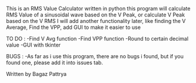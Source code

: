 This is an RMS Value Calculator written in python
this program will calculate RMS Value of a sinusoidal wave based on the V Peak, or calculate V Peak based on the V RMS
I will add another functionality later, like finding the V Average, Find the VPP, add GUI to make it easier to use

TO DO :
-Find V Avg function
-Find VPP function
-Round to certain decimal value
-GUI with tkinter

BUGS : 
-As far as i use this program, there are no bugs i found, but if you found one, please add it into issues tab.

Written by Bagaz Pattrya
